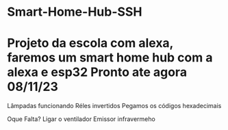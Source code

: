 # Smart-Home-Hub-SSH
Projeto da escola com alexa, faremos um smart home hub com a alexa e esp32
Pronto ate agora 08/11/23
============================
Lâmpadas funcionando
Réles invertidos
Pegamos os códigos hexadecimais

Oque Falta?
Ligar o ventilador
Emissor infravermeho
